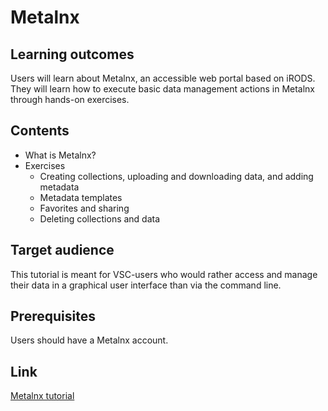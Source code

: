# Metalnx

## Learning outcomes
Users will learn about Metalnx, an accessible web portal based on iRODS.
They will learn how to execute basic data management actions in Metalnx through hands-on exercises.
## Contents
* What is Metalnx?
* Exercises
    * Creating collections, uploading and downloading data, and adding metadata
    * Metadata templates
    * Favorites and sharing
    * Deleting collections and data  

 
## Target audience
This tutorial is meant for VSC-users who would rather access and manage their data in a graphical user interface than via the command line.
## Prerequisites 
Users should have a Metalnx account.

## Link
[Metalnx tutorial](https://github.com/hpcleuven/iRODS-User-Training/blob/master/06_Metalnx_Handson_User-Training.md)
